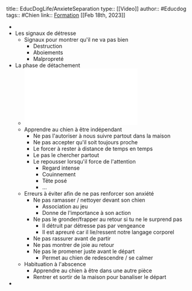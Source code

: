title:: EducDogLife/AnxieteSeparation
type:: [[Video]]
author:: #Educdog 
tags:: #Chien
link:: [Formation](https://educ-dog.mykajabi.com/products/educ-dog-life-v2-avec-bonus-par-abonnement/categories/2151459087) 
[[Feb 18th, 2023]]

-
- Les signaux de détresse
	- Signaux pour montrer qu'il ne va pas bien
		- Destruction
		- Aboiements
		- Malpropreté
- La phase de détachement
	- ![Phases.pdf](../assets/Phase_de_Detachement_1676729214500_0.pdf)
	- Apprendre au chien à être indépendant
		- Ne pas l'autoriser à nous suivre partout dans la maison
		- Ne pas accepter qu'il soit toujours proche
		- Le forcer à rester à distance de temps en temps
		- Le pas le chercher partout
		- Le repousser lorsqu'il force de l'attention
			- Regard intense
			- Couinnement
			- Tête posé
			- ...
	- Erreurs à éviter afin de ne pas renforcer son anxiété
		- Ne pas ramasser / nettoyer devant son chien
			- Association au jeu
			- Donne de l'importance à son action
		- Ne pas le gronder/frapper au retour si tu ne le surprend pas
			- Il détruit par détresse pas par vengeance
			- Il est apreuré car il lie/ressent notre langage corporel
		- Ne pas rassurer avant de partir
		- Ne pas montrer de joie au retour
		- Ne pas le promener juste avant le départ
			- Permet au chien de redescendre / se calmer
	- Habituation à l'abscence
		- Apprendre au chien à être dans une autre pièce
		- Rentrer et sortir de la maison pour banaliser le départ
-